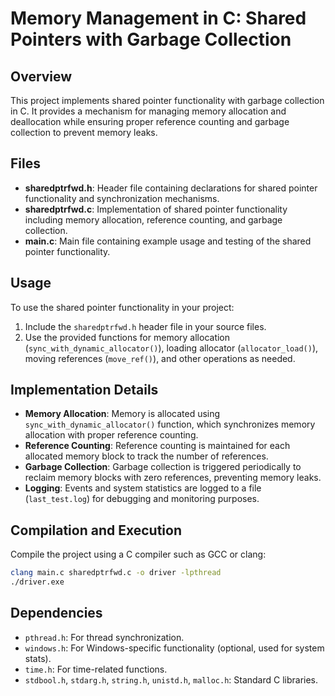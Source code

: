 # Memory Management in C: Shared Pointers with Garbage Collection

## Overview
This project implements shared pointer functionality with garbage collection in C. It provides a mechanism for managing memory allocation and deallocation while ensuring proper reference counting and garbage collection to prevent memory leaks.

## Files
- **sharedptrfwd.h**: Header file containing declarations for shared pointer functionality and synchronization mechanisms.
- **sharedptrfwd.c**: Implementation of shared pointer functionality including memory allocation, reference counting, and garbage collection.
- **main.c**: Main file containing example usage and testing of the shared pointer functionality.

## Usage
To use the shared pointer functionality in your project:
1. Include the `sharedptrfwd.h` header file in your source files.
2. Use the provided functions for memory allocation (`sync_with_dynamic_allocator()`), loading allocator (`allocator_load()`), moving references (`move_ref()`), and other operations as needed.

## Implementation Details
- **Memory Allocation**: Memory is allocated using `sync_with_dynamic_allocator()` function, which synchronizes memory allocation with proper reference counting.
- **Reference Counting**: Reference counting is maintained for each allocated memory block to track the number of references.
- **Garbage Collection**: Garbage collection is triggered periodically to reclaim memory blocks with zero references, preventing memory leaks.
- **Logging**: Events and system statistics are logged to a file (`last_test.log`) for debugging and monitoring purposes.

## Compilation and Execution
Compile the project using a C compiler such as GCC or clang:
```bash
clang main.c sharedptrfwd.c -o driver -lpthread
./driver.exe
```



## Dependencies
- `pthread.h`: For thread synchronization.
- `windows.h`: For Windows-specific functionality (optional, used for system stats).
- `time.h`: For time-related functions.
- `stdbool.h`, `stdarg.h`, `string.h`, `unistd.h`, `malloc.h`: Standard C libraries.

